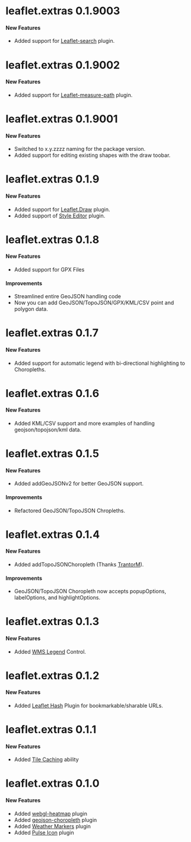 # leaflet.extras 0.1.9003

#### New Features

* Added support for [Leaflet-search](https://github.com/stefanocudini/leaflet-search) plugin.

# leaflet.extras 0.1.9002

#### New Features

* Added support for [Leaflet-measure-path](https://github.com/ProminentEdge/leaflet-measure-path) plugin.

# leaflet.extras 0.1.9001

#### New Features

* Switched to x.y.zzzz naming for the package version.
* Added support for editing existing shapes with the draw toobar.

# leaflet.extras 0.1.9

#### New Features

* Added support for [Leaflet.Draw](https://github.com/Leaflet/Leaflet.draw) plugin.
* Added support of [Style Editor](https://github.com/dwilhelm89/Leaflet.StyleEditor) plugin.

# leaflet.extras 0.1.8

#### New Features

* Added support for GPX Files

#### Improvements

* Streamlined entire GeoJSON handling code
* Now you can add GeoJSON/TopoJSON/GPX/KML/CSV point and polygon data.

# leaflet.extras 0.1.7

#### New Features

* Added support for automatic legend with bi-directional highlighting to Choropleths.

# leaflet.extras 0.1.6

#### New Features

* Added KML/CSV support and more examples of handling geojson/topojson/kml data.

# leaflet.extras 0.1.5

#### New Features

* Added addGeoJSONv2 for better GeoJSON support.

#### Improvements 

* Refactored GeoJSON/TopoJSON Chropleths.

# leaflet.extras 0.1.4

#### New Features

* Added addTopoJSONChoropleth (Thanks [TrantorM](https://github.com/TrantorM)).

#### Improvements

* GeoJSON/TopoJSON Choropleth now accepts popupOptions, labelOptions, and highlightOptions.

# leaflet.extras 0.1.3

#### New Features

* Added [WMS Legend](https://github.com/kartoza/leaflet-wms-legend) Control.

# leaflet.extras 0.1.2

#### New Features

* Added [Leaflet Hash](https://github.com/mlevans/leaflet-hash) Plugin for bookmarkable/sharable URLs.

# leaflet.extras 0.1.1

#### New Features

* Added [Tile Caching](https://github.com/MazeMap/Leaflet.TileLayer.PouchDBCached) ability

# leaflet.extras 0.1.0

#### New Features

* Added [webgl-heatmap](https://github.com/ursudio/webgl-heatmap-leaflet) plugin
* Added [geojson-choropleth](https://github.com/bhaskarvk/leaflet-choropleth) plugin
* Added [Weather Markers](https://github.com/tallsam/Leaflet.weather-markers) plugin
* Added [Pulse Icon](https://github.com/mapshakers/leaflet-icon-pulse) plugin
